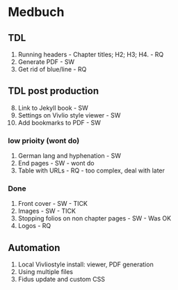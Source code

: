 # Medbuch

## TDL

1. Running headers - Chapter titles; H2; H3; H4. - RQ
4. Generate PDF - SW
5. Get rid of blue/line - RQ

## TDL post production

8. Link to Jekyll book - SW
5. Settings on Vivlio style viewer - SW
4. Add bookmarks to PDF - SW

### low prioity (wont do)

1. German lang and hyphenation - SW
2. End pages - SW - wont do
3. Table with URLs - RQ - too complex, deal with later

### Done

1. Front cover - SW - TICK
2. Images - SW - TICK
3. Stopping folios on non chapter pages - SW - Was OK
4. Logos - RQ

## Automation

1. Local Vivliostyle install: viewer, PDF generation
2. Using multiple files
3. Fidus update and custom CSS
